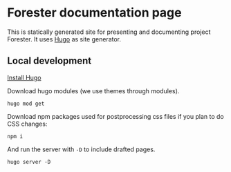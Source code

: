 # Forester documentation page

This is statically generated site for presenting and documenting project Forester.
It uses [Hugo](gohugo.io) as site generator.

## Local development

[Install Hugo](https://gohugo.io/installation/)

Download hugo modules (we use themes through modules).

```
hugo mod get
```

Download npm packages used for postprocessing css files if you plan to do CSS changes:

```
npm i
```

And run the server with `-D` to include drafted pages.

```
hugo server -D
```

